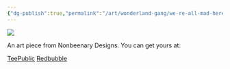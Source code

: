 ```yaml
---
{"dg-publish":true,"permalink":"/art/wonderland-gang/we-re-all-mad-here/","title":"We're All Mad Here","tags":["Art","AliceInWonderland","Books"]}
---
```



![](https://baserow-media.ams3.digitaloceanspaces.com/user_files/V6C3J0xo86IOZPE5LB578oP5e4dEoheS_95213e6761cff8ce55fd6f2466a9c4fb7e85717ba720f09970eb54d514c60d08.png)

An art piece from Nonbeenary Designs. You can get yours at:

[TeePublic](https://www.teepublic.com/t-shirt/36799265-we-are-all-mad-here-cheshire-cat?store_id=258912)
[Redbubble](https://www.redbubble.com/shop/ap/146940292?ref=studio-promote)
